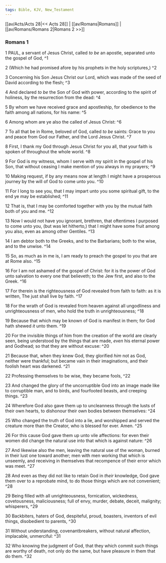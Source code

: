 ```yaml
---
tags: Bible, KJV, New_Testament
---
```


[[av/Acts/Acts 28|<< Acts 28]] | [[av/Romans|Romans]] | [[av/Romans/Romans 2|Romans 2 >>]]

### Romans 1

1 PAUL, a servant of Jesus Christ, called _to_ _be_ an apostle, separated unto the gospel of God, ^1

2 (Which he had promised afore by his prophets in the holy scriptures,) ^2

3 Concerning his Son Jesus Christ our Lord, which was made of the seed of David according to the flesh; ^3

4 And declared _to_ _be_ the Son of God with power, according to the spirit of holiness, by the resurrection from the dead: ^4

5 By whom we have received grace and apostleship, for obedience to the faith among all nations, for his name: ^5

6 Among whom are ye also the called of Jesus Christ: ^6

7 To all that be in Rome, beloved of God, called _to_ _be_ saints: Grace to you and peace from God our Father, and the Lord Jesus Christ. ^7

8 First, I thank my God through Jesus Christ for you all, that your faith is spoken of throughout the whole world. ^8

9 For God is my witness, whom I serve with my spirit in the gospel of his Son, that without ceasing I make mention of you always in my prayers; ^9

10 Making request, if by any means now at length I might have a prosperous journey by the will of God to come unto you. ^10

11 For I long to see you, that I may impart unto you some spiritual gift, to the end ye may be established; ^11

12 That is, that I may be comforted together with you by the mutual faith both of you and me. ^12

13 Now I would not have you ignorant, brethren, that oftentimes I purposed to come unto you, (but was let hitherto,) that I might have some fruit among you also, even as among other Gentiles. ^13

14 I am debtor both to the Greeks, and to the Barbarians; both to the wise, and to the unwise. ^14

15 So, as much as in me is, I am ready to preach the gospel to you that are at Rome also. ^15

16 For I am not ashamed of the gospel of Christ: for it is the power of God unto salvation to every one that believeth; to the Jew first, and also to the Greek. ^16

17 For therein is the righteousness of God revealed from faith to faith: as it is written, The just shall live by faith. ^17

18 For the wrath of God is revealed from heaven against all ungodliness and unrighteousness of men, who hold the truth in unrighteousness; ^18

19 Because that which may be known of God is manifest in them; for God hath shewed _it_ unto them. ^19

20 For the invisible things of him from the creation of the world are clearly seen, being understood by the things that are made, _even_ his eternal power and Godhead; so that they are without excuse: ^20

21 Because that, when they knew God, they glorified _him_ not as God, neither were thankful; but became vain in their imaginations, and their foolish heart was darkened. ^21

22 Professing themselves to be wise, they became fools, ^22

23 And changed the glory of the uncorruptible God into an image made like to corruptible man, and to birds, and fourfooted beasts, and creeping things. ^23

24 Wherefore God also gave them up to uncleanness through the lusts of their own hearts, to dishonour their own bodies between themselves: ^24

25 Who changed the truth of God into a lie, and worshipped and served the creature more than the Creator, who is blessed for ever. Amen. ^25

26 For this cause God gave them up unto vile affections: for even their women did change the natural use into that which is against nature: ^26

27 And likewise also the men, leaving the natural use of the woman, burned in their lust one toward another; men with men working that which is unseemly, and receiving in themselves that recompence of their error which was meet. ^27

28 And even as they did not like to retain God in _their_ knowledge, God gave them over to a reprobate mind, to do those things which are not convenient; ^28

29 Being filled with all unrighteousness, fornication, wickedness, covetousness, maliciousness; full of envy, murder, debate, deceit, malignity; whisperers, ^29

30 Backbiters, haters of God, despiteful, proud, boasters, inventors of evil things, disobedient to parents, ^30

31 Without understanding, covenantbreakers, without natural affection, implacable, unmerciful: ^31

32 Who knowing the judgment of God, that they which commit such things are worthy of death, not only do the same, but have pleasure in them that do them. ^32

